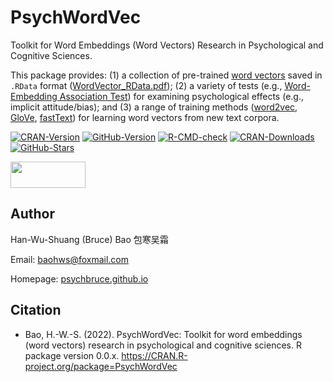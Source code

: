 # PsychWordVec

Toolkit for Word Embeddings (Word Vectors) Research in Psychological and Cognitive Sciences.

This package provides: (1) a collection of pre-trained [word vectors](https://en.wikipedia.org/wiki/Word_embedding) saved in `.RData` format ([WordVector_RData.pdf](https://psychbruce.github.io/PsychWordVec/WordVector_RData.pdf)); (2) a variety of tests (e.g., [Word-Embedding Association Test](https://doi.org/10.1126/science.aal4230)) for examining psychological effects (e.g., implicit attitude/bias); and (3) a range of training methods ([word2vec](https://en.wikipedia.org/wiki/Word2vec), [GloVe](https://en.wikipedia.org/wiki/GloVe_(machine_learning)), [fastText](https://en.wikipedia.org/wiki/FastText)) for learning word vectors from new text corpora.

<!-- badges: start -->

[![CRAN-Version](https://www.r-pkg.org/badges/version/PsychWordVec?color=red)](https://CRAN.R-project.org/package=PsychWordVec) [![GitHub-Version](https://img.shields.io/github/r-package/v/psychbruce/PsychWordVec?label=GitHub&color=orange)](https://github.com/psychbruce/PsychWordVec) [![R-CMD-check](https://github.com/psychbruce/PsychWordVec/workflows/R-CMD-check/badge.svg)](https://github.com/psychbruce/PsychWordVec/actions) [![CRAN-Downloads](https://cranlogs.r-pkg.org/badges/grand-total/PsychWordVec)](https://CRAN.R-project.org/package=PsychWordVec) [![GitHub-Stars](https://img.shields.io/github/stars/psychbruce/PsychWordVec?style=social)](https://github.com/psychbruce/PsychWordVec/stargazers)

<!-- badges: end -->

<img src="https://s1.ax1x.com/2020/07/28/aAjUJg.jpg" width="120px" height="42px"/>

## Author

Han-Wu-Shuang (Bruce) Bao 包寒吴霜

Email: [baohws\@foxmail.com](mailto:baohws@foxmail.com)

Homepage: [psychbruce.github.io](https://psychbruce.github.io)

## Citation

-   Bao, H.-W.-S. (2022). PsychWordVec: Toolkit for word embeddings (word vectors) research in psychological and cognitive sciences. R package version 0.0.x. <https://CRAN.R-project.org/package=PsychWordVec>
